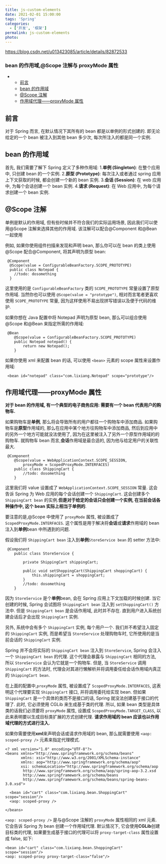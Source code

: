 ```yaml
---
title: js-custom-elements
date: 2021-02-01 15:00:00
tags: 'Spring'
categories:
  - ['开发', '框架']
permalink: js-custom-elements
photo:
---
```


https://blog.csdn.net/u013423085/article/details/82872533

### bean 的作用域,@Scope 注解与 proxyMode 属性

*   *   [前言](#_1)
    *   [bean 的作用域](#bean_4)
    *   [@Scope 注解](#Scope_12)
    *   [作用域代理——proxyMode 属性](#proxyMode_43)

## 前言

对于 Spring 而言, 在默认情况下其所有的 bean 都是以单例的形式创建的. 即无论给定的一个 bean 被注入到其他 bean 多少次, 每次所注入的都是同一个实例.

## bean 的作用域

首先, 我们需要了解下 Spring 定义了多种作用域:
1.**单例 (Singleton)**: 在整个应用中, 只创建 bean 的一个实例.
2.**原型 (Prototype)**: 每次注入或者通过 spring 应用上下文获取的时候, 都会创建一个新的 bean 实例.
3.**会话 (Session)**: 在 web 应用中, 为每个会话创建一个 bean 实例.
4.**请求 (Request)**: 在 Web 应用中, 为每个请求创建一个 bean 实例.

## @Scope 注解

单例是默认的作用域, 但有些时候并不符合我们的实际运用场景, 因此我们可以使用@Scope 注解来选择其他的作用域. 该注解可以配合@Component 和@Bean 一起使用

例如, 如果你使用组件扫描来发现和声明 bean, 那么你可以在 bean 的类上使用@Scope 配合@Component, 将其声明为原型 bean:

```
 @Component
  @Scope(value = ConfigurableBeanFactory.SCOPE_PROTOTYPE)
  public class Notepad {
  	//todo: dosomething
  }
```

这里使用的是 `ConfigurableBeanFactory` 类的 `SCOPE_PROTOTYPE` 常量设置了原型作用域. 当然你也可以使用 `@Scope(value = "prototype")`, 相对而言笔者更喜欢使用 `SCOPE_PROTOTYPE` 常量, 因为这样使用不易出现拼写错误以及便于代码的维护.

如果你想在 Java 配置中将 Notepad 声明为原型 bean, 那么可以组合使用@Scope 和@Bean 来指定所需的作用域:

```
 @Bean
    @Scope(value = ConfigurableBeanFactory.SCOPE_PROTOTYPE)
    public Notepad notepad() {
        return new Notepad();
    }
```

如果你使用 xml 来配置 bean 的话, 可以使用 `<bean>` 元素的 scope 属性来设置作用域:

```
 <bean id="notepad" class="com.lixiang.Notepad" scope="prototype"/>
```

## 作用域代理——proxyMode 属性

**对于 bean 的作用域, 有一个典型的电子商务应用: 需要有一个 bean 代表用户的购物车.**

如果购物车是**单例**, 那么将会导致所有的用户都往一个购物车中添加商品.
如果购物车是**原型**作用域的, 那么在应用中某个地方往购物车中添加商品, 然后到应用中的另外一个地方可能就没法使用了, 因为在这里被注入了另外一个原型作用域的的购物车.
就购物车 bean 而言,**会话**作用域是最合适的, 因为他与给定用户的关联性最大.

```
 @Component
    @Scope(value = WebApplicationContext.SCOPE_SESSION,
    	proxyMode = ScopedProxyMode.INTERFACES)
    public class ShippingCart {
    	//todo: dosomething
    }
```

这里我们将 value 设置成了 `WebApplicationContext.SCOPE_SESSION` 常量. 这会告诉 Spring 为 Web 应用的每个会话创建一个 `ShippingCart`. 这会创建多个 `ShippingCart bean` 的实例.**但是对于给定的会话只会创建一个实例, 在当前会话各种操作中, 这个 bean 实际上相当于单例的**.

要注意的是,@Scope 中使用了 `proxyMode` 属性, 被设置成了 `ScopedProxyMode.INTERFACES`. 这个属性是用于解决将**会话**或**请求**作用域的 bean 注入到**单例**bean 中所遇到的问题.

假设我们将 `ShippingCart bean` 注入到**单例**`StoreService bean` 的 setter 方法中:

```
 @Component
    public class StoreService {

        private ShippingCart shippingCart;

        public void setShoppingCart(ShippingCart shoppingCart) {
            this.shippingCart = shoppingCart;
        }
        //todo: dosomething
    }
```

因为 `StoreService` 是个**单例**bean, 会在 Spring 应用上下文加载的时候创建. 当它创建的时候, Spring 会试图将 `ShippingCart bean` 注入到 `setShoppingCart()` 方法中. 但是 `ShippingCart bean` 是会话作用域, 此时并不存在. 直到用户进入系统创建会话后才会出现 `ShippingCart` 实例.

另外, 系统中会有多个 `ShippingCart` 实例, 每个用户一个. 我们并不希望注入固定的 `ShippingCart` 实例, 而是希望当 `StoreService` 处理购物车时, 它所使用的是当前会话的 `ShippingCart` 实例.

Spring 并不会将实际的 `ShippingCart bean` 注入到 `StoreService`, Spring 会注入一个 `ShippingCart bean` 的代理. 这个代理会暴露与 `ShippingCart` 相同的方法, 所以 `StoreService` 会认为它就是一个购物车. 但是, 当 `StoreService` 调用 `ShippingCart` 的方法时, 代理会对其进行懒解析并将调用委任给会话作用域内真正的 `ShippingCart bean`.

在上面的配置中,`proxyMode` 属性, 被设置成了 `ScopedProxyMode.INTERFACES`, 这表明这个代理要实现 `ShippingCart` 接口, 并将调用委托给实现 bean.
但如果 `ShippingCart` 是一个具体的类而不是接口的话, Spring 就没法创建基于接口的代理了. 此时, 它必须使用 CGLib 来生成基于类的代理. 所以, 如果 bean 类型是具体类的话我们必须要将 `proxyMode` 属性, 设置成 `ScopedProxyMode.TARGET_CLASS`, 以此来表明要以生成目标类扩展的方式创建代理.
**请求作用域的 bean 应该也以作用域代理的方式进行注入.**

如果你需要使用**xml**来声明会话或请求作用域的 bean, 那么就需要使用 `<aop: scoped-proxy />` 元素来指定代理模式.

```
<? xml version="1.0" encoding="UTF-8"?>
<beans xmlns="http://www.springframework.org/schema/beans"
       xmlns: xsi="http://www.w3.org/2001/XMLSchema-instance"
       xmlns: aop="http://www.springframework.org/schema/aop"
       xsi: schemaLocation="http://www.springframework.org/schema/aop
        http://www.springframework.org/schema/aop/spring-aop-3.2.xsd
        http://www.springframework.org/schema/beans
        http://www.springframework.org/schema/beans/spring-beans-3.0.xsd">

  <bean id="cart" class="com.lixiang.bean.ShoppingCart" scope="session"/>
  <aop: scoped-proxy />

</beans>
```

`<aop: scoped-proxy />` 是与@Scope 注解的 `proxyMode` 属性相同的 xml 元素. 它会告诉 Spring 为 bean 创建一个作用域代理. 默认情况下, 它会使用**CGLib**创建目标类的代理, 如果要生成基于接口的代理可以将 `proxy-target-class` 属性设置成 false, 如下:

```
<bean id="cart" class="com.lixiang.bean.ShoppingCart" scope="session"/>
<aop: scoped-proxy proxy-target-class="false"/>
```
